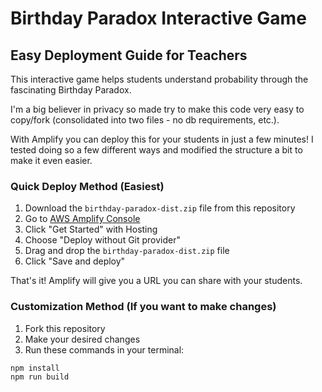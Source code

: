 # Birthday Paradox Interactive Game
## Easy Deployment Guide for Teachers

This interactive game helps students understand probability through the fascinating Birthday Paradox.

I'm a big believer in privacy so made try to make this code very easy to copy/fork (consolidated into two files - no db requirements, etc.).

With Amplify you can deploy this for your students in just a few minutes!  I tested doing so a few different ways and modified the structure a bit to make it even easier.  

### Quick Deploy Method (Easiest)
1. Download the `birthday-paradox-dist.zip` file from this repository
2. Go to [AWS Amplify Console](https://console.aws.amazon.com/amplify)
3. Click "Get Started" with Hosting
4. Choose "Deploy without Git provider"
5. Drag and drop the `birthday-paradox-dist.zip` file
6. Click "Save and deploy"

That's it! Amplify will give you a URL you can share with your students.

### Customization Method (If you want to make changes)
1. Fork this repository
2. Make your desired changes
3. Run these commands in your terminal:
```bash
npm install
npm run build
